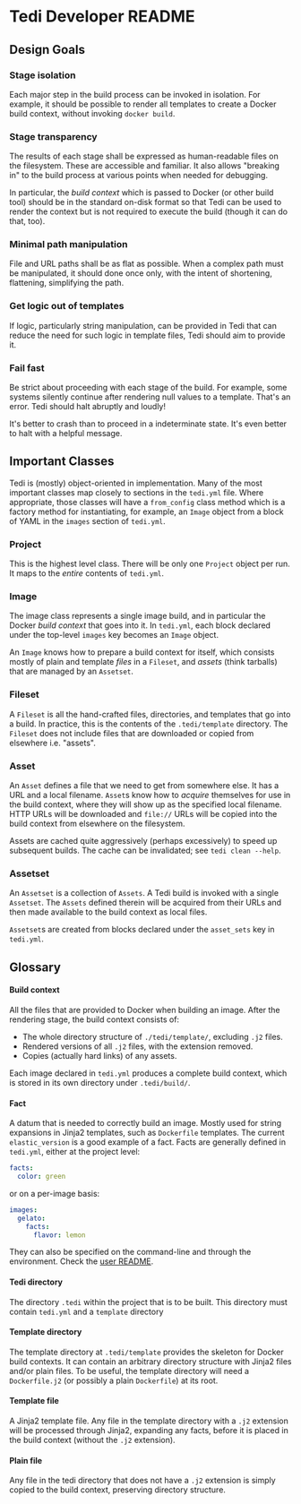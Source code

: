 # Tedi Developer README

## Design Goals

### Stage isolation
Each major step in the build process can be invoked in isolation. For example,
it should be possible to render all templates to create a Docker build context,
without invoking `docker build`.

### Stage transparency
The results of each stage shall be expressed as human-readable files on the
filesystem. These are accessible and familiar. It also allows "breaking in"
to the build process at various points when needed for debugging.

In particular, the _build context_ which is passed to Docker (or other build
tool) should be in the standard on-disk format so that Tedi can be used to
render the context but is not required to execute the build (though it can do
that, too).

### Minimal path manipulation
File and URL paths shall be as flat as possible. When a complex path must be
manipulated, it should done once only, with the intent of shortening,
flattening, simplifying the path.

### Get logic out of templates
If logic, particularly string manipulation, can be provided in Tedi that can
reduce the need for such logic in template files, Tedi should aim to provide it.

### Fail fast
Be strict about proceeding with each stage of the build. For example, some
systems silently continue after rendering null values to a template. That's
an error. Tedi should halt abruptly and loudly!

It's better to crash than to proceed in a indeterminate state. It's even better
to halt with a helpful message.

## Important Classes

Tedi is (mostly) object-oriented in implementation. Many of the most important
classes map closely to sections in the `tedi.yml` file. Where appropriate, those
classes will have a `from_config` class method which is a factory method for
instantiating, for example, an `Image` object from a block of YAML in the
`images` section of `tedi.yml`.

### Project
This is the highest level class. There will be only one `Project` object
per run. It maps to the _entire_ contents of `tedi.yml`.

### Image
The image class represents a single image build, and in particular the Docker
_build context_ that goes into it. In `tedi.yml`, each block declared under the
top-level `images` key becomes an `Image` object.

An `Image` knows how to prepare a build context for itself, which consists
mostly of plain and template _files_ in a `Fileset`, and _assets_ (think tarballs)
that are managed by an `Assetset`.

### Fileset
A `Fileset` is all the hand-crafted files, directories, and templates that go
into a build. In practice, this is the contents of the `.tedi/template`
directory. The `Fileset` does not include files that are downloaded or copied
from elsewhere i.e. "assets".

### Asset
An `Asset` defines a file that we need to get from somewhere else. It has a URL
and a local filename. `Asset`s know how to _acquire_ themselves for use in the
build context, where they will show up as the specified local filename. HTTP
URLs will be downloaded and `file://` URLs will be copied into the build context
from elsewhere on the filesystem.

Assets are cached quite aggressively (perhaps excessively) to speed up
subsequent builds. The cache can be invalidated; see `tedi clean --help`.

### Assetset
An `Assetset` is a collection of `Assets`. A Tedi build is invoked with a single
`Assetset`. The `Assets` defined therein will be acquired from their URLs and
then made available to the build context as local files.

`Assetset`s are created from blocks declared under the `asset_sets` key in
`tedi.yml`.

## Glossary

#### Build context
All the files that are provided to Docker when building an image. After the
rendering stage, the build context consists of:

* The whole directory structure of `./tedi/template/`, excluding `.j2` files.
* Rendered versions of all `.j2` files, with the extension removed.
* Copies (actually hard links) of any assets.

Each image declared in `tedi.yml` produces a complete build context, which is
stored in its own directory under `.tedi/build/`.

#### Fact
A datum that is needed to correctly build an image. Mostly used for
string expansions in Jinja2 templates, such as `Dockerfile` templates. The
current `elastic_version` is a good example of a fact. Facts are generally
defined in `tedi.yml`, either at the project level:

``` yaml
facts:
  color: green
```

or on a per-image basis:

``` yaml
images:
  gelato:
    facts:
      flavor: lemon
```

They can also be specified on the command-line and through the environment. Check
the [user README](../README.md).

#### Tedi directory
The directory `.tedi` within the project that is to be built. This directory
must contain `tedi.yml` and a `template` directory

#### Template directory
The template directory at `.tedi/template` provides the skeleton for Docker build
contexts. It can contain an arbitrary directory structure with Jinja2 files and/or
plain files. To be useful, the template directory will need a `Dockerfile.j2` (or
possibly a plain `Dockerfile`) at its root.

#### Template file
A Jinja2 template file. Any file in the template directory with a `.j2` extension
will be processed through Jinja2, expanding any facts, before it is placed in
the build context (without the `.j2` extension).

#### Plain file
Any file in the tedi directory that does not have a `.j2` extension is simply
copied to the build context, preserving directory structure.
